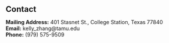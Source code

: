 <h2 style="margin: 60px 0px 10px;">Contact</h2>

<p><strong>Mailing Address:</strong> 401 Stasnet St., College Station, Texas 77840
<br />
<strong>Email:</strong> <email>kelly_zhang@tamu.edu</email>
<br />
<strong>Phone:</strong> (979) 575-9509</p>
